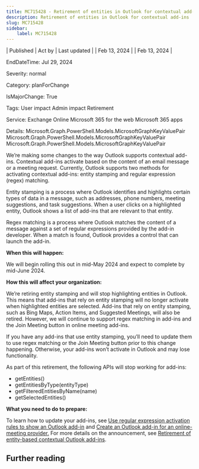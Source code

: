 ```yaml
---
title: MC715428 - Retirement of entities in Outlook for contextual add-ins
description: Retirement of entities in Outlook for contextual add-ins
slug: MC715428
sidebar:
    label: MC715428
---
```


| Published | Act by | Last updated |
| Feb 13, 2024 |  | Feb 13, 2024 |

EndDateTime: Jul 29, 2024

Severity: normal

Category: planForChange

IsMajorChange: True

Tags: User impact Admin impact Retirement

Service: Exchange Online Microsoft 365 for the web Microsoft 365 apps

Details: Microsoft.Graph.PowerShell.Models.MicrosoftGraphKeyValuePair Microsoft.Graph.PowerShell.Models.MicrosoftGraphKeyValuePair Microsoft.Graph.PowerShell.Models.MicrosoftGraphKeyValuePair

<p>We’re making some changes to the way Outlook supports contextual add-ins. Contextual add-ins activate based on the content of an email message or a meeting request. Currently, Outlook supports two methods for activating contextual add-ins: entity stamping and regular expression (regex) matching. </p><p>Entity stamping is a process where Outlook identifies and highlights certain types of data in a message, such as addresses, phone numbers, meeting suggestions, and task suggestions. When a user clicks on a highlighted entity, Outlook shows a list of add-ins that are relevant to that entity. </p><p>Regex matching is a process where Outlook matches the content of a message against a set of regular expressions provided by the add-in developer. When a match is found, Outlook provides a control that can launch the add-in.</p><p><b>When this will happen:</b></p><p>We will begin rolling this out in mid-May 2024 and expect to complete by mid-June 2024.</p><p> </p><p><b>How this will affect your organization:</b><br></p><p>We’re retiring entity stamping and will stop highlighting entities in Outlook. This means that add-ins that rely on entity stamping will no longer activate when highlighted entities are selected. Add-ins that rely on entity stamping, such as Bing Maps, Action Items, and Suggested Meetings, will also be retired. However, we will continue to support regex matching in add-ins and the Join Meeting button in online meeting add-ins.</p><p>If you have any add-ins that use entity stamping, you’ll need to update them to use regex matching or the Join Meeting button prior to this change happening. Otherwise, your add-ins won’t activate in Outlook and may lose functionality.</p><p>As part of this retirement, the following APIs will stop working for add-ins:</p><ul><li>getEntities()</li><li>getEntitiesByType(entityType)&nbsp;</li><li>getFilteredEntitiesByName(name)&nbsp;</li><li>getSelectedEntities()&nbsp;</li></ul><p><b>What you need to do to prepare:</b></p><p>To learn how to update your add-ins, see <a href="https://learn.microsoft.com/office/dev/add-ins/outlook/use-regular-expressions-to-show-an-outlook-add-in" target="_blank">Use regular expression activation rules to show an Outlook add-in</a> and <a href="https://learn.microsoft.com/office/dev/add-ins/outlook/online-meeting?tabs=non-mobile" target="_blank">Create an Outlook add-in for an online-meeting provider.</a> For more details on the announcement, see <a href="https://devblogs.microsoft.com/microsoft365dev/retirement-of-entity-based-contextual-outlook-add-ins/" target="_blank">Retirement of entity-based contextual Outlook add-ins</a>.</p><p>
</p>

## Further reading
